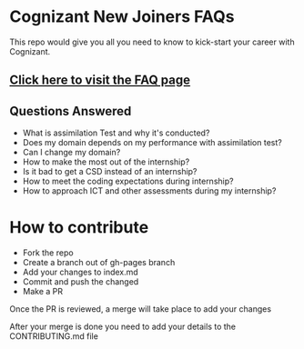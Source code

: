 # Cognizant New Joiners FAQs
This repo would give you all you need to know to kick-start your career with Cognizant.

## [Click here to visit the FAQ page](https://santhoshkumard11.github.io/Cognizant-New-Joiners-FAQs)

## Questions Answered
- What is assimilation Test and why it's conducted?
- Does my domain depends on my performance with assimilation test?
- Can I change my domain?
- How to make the most out of the internship?
- Is it bad to get a CSD instead of an internship?
- How to meet the coding expectations during internship?
- How to approach ICT and other assessments during my internship?


# How to contribute
- Fork the repo
- Create a branch out of gh-pages branch
- Add your changes to index.md
- Commit and push the changed
- Make a PR

Once the PR is reviewed, a merge will take place to add your changes

After your merge is done you need to add your details to the CONTRIBUTING.md file


